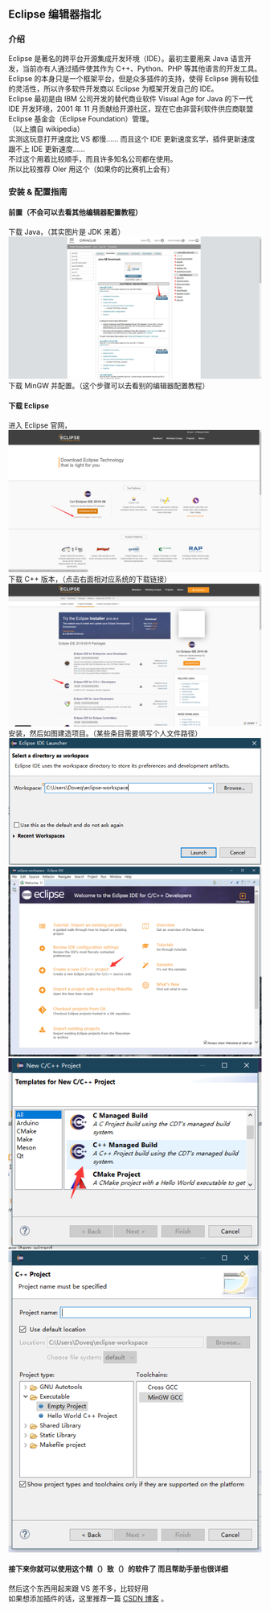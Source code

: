 ## Eclipse 编辑器指北

### 介绍

Eclipse 是著名的跨平台开源集成开发环境（IDE）。最初主要用来 Java 语言开发，当前亦有人通过插件使其作为 C++、Python、PHP 等其他语言的开发工具。  
Eclipse 的本身只是一个框架平台，但是众多插件的支持，使得 Eclipse 拥有较佳的灵活性，所以许多软件开发商以 Eclipse 为框架开发自己的 IDE。  
Eclipse 最初是由 IBM 公司开发的替代商业软件 Visual Age for Java 的下一代 IDE 开发环境，2001 年 11 月贡献给开源社区，现在它由非营利软件供应商联盟 Eclipse 基金会（Eclipse Foundation）管理。  
（以上摘自 wikipedia）  
实测这玩意打开速度比 VS 都慢……
而且这个 IDE 更新速度玄学，插件更新速度跟不上 IDE 更新速度……  
不过这个用着比较顺手，而且许多知名公司都在使用。  
所以比较推荐 OIer 用这个（如果你的比赛机上会有）

### 安装 & 配置指南

#### 前置（不会可以去看其他编辑器配置教程）

下载 Java，（其实图片是 JDK 来着）  
![](./images/eclipse1.png)  
下载 MinGW 并配置。（这个步骤可以去看别的编辑器配置教程）

#### 下载 Eclipse

进入 Eclipse 官网，  
![](./images/eclipse2.png)  
下载 C++ 版本，（点击右面相对应系统的下载链接）  
![](./images/eclipse3.png)  
安装，然后如图建造项目。（某些条目需要填写个人文件路径）  
![](./images/eclipse4.png)  
![](./images/eclipse5.png)  
![](./images/eclipse6.png)  
![](./images/eclipse7.png)

#### 接下来你就可以使用这个精（）致（）的软件了 而且帮助手册也很详细

然后这个东西用起来跟 VS 差不多，比较好用  
如果想添加插件的话，这里推荐一篇 [CSDN 博客](https://blog.csdn.net/csdnnews/article/details/78495979) 。
